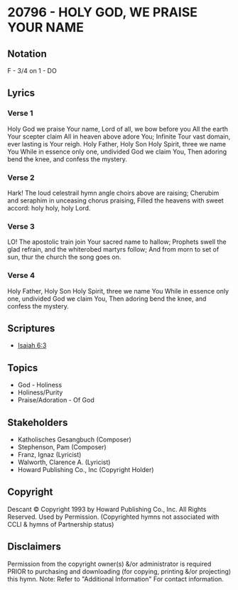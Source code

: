 # 20796 - HOLY GOD, WE PRAISE YOUR NAME

## Notation

F - 3/4 on 1 - DO

## Lyrics

### Verse 1

Holy God we praise Your name, Lord of all, we bow before you All the earth Your scepter claim All in heaven above adore You; Infinite Tour vast domain, ever lasting is Your reigh. Holy Father, Holy Son Holy Spirit, three we name You While in essence only one, undivided God we claim You, Then adoring bend the knee, and confess the mystery.

### Verse 2

Hark! The loud celestrail hymn angle choirs above are raising; Cherubim and seraphim in unceasing chorus praising, Filled the heavens with sweet accord: holy holy, holy Lord. 

### Verse 3

LO! The apostolic train join Your sacred name to hallow; Prophets swell the glad refrain, and the whiterobed martyrs follow; And from morn to set of sun, thur the church the song goes on.

### Verse 4

Holy Father, Holy Son Holy Spirit, three we name You While in essence only one, undivided God we claim You, Then adoring bend the knee, and confess the mystery.


## Scriptures

- [Isaiah 6:3](https://www.biblegateway.com/passage/?search=Isaiah%206%3A3)

## Topics

- God - Holiness
- Holiness/Purity
- Praise/Adoration - Of God

## Stakeholders

- Katholisches Gesangbuch (Composer)
- Stephenson, Pam (Composer)
- Franz, Ignaz (Lyricist)
- Walworth, Clarence A. (Lyricist)
- Howard Publishing Co., Inc (Copyright Holder)

## Copyright

Descant © Copyright 1993 by Howard Publishing Co., Inc. All Rights Reserved. Used by Permission.
(Copyrighted hymns not associated with CCLI & hymns of Partnership status)

## Disclaimers

Permission from the copyright owner(s) &/or administrator is required PRIOR to purchasing and downloading (for copying, printing &/or projecting) this hymn.
Note: Refer to "Additional Information" For contact information.


